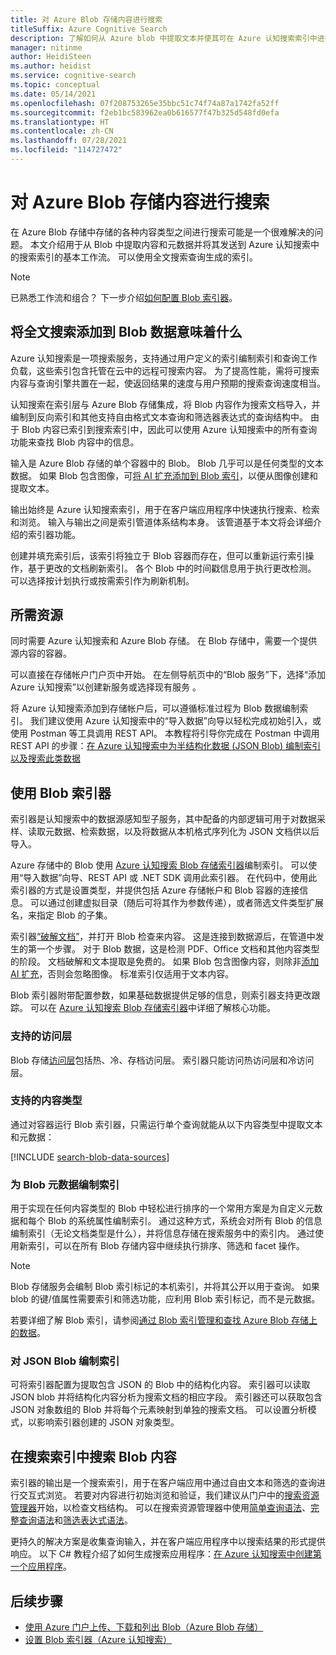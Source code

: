 ```yaml
---
title: 对 Azure Blob 存储内容进行搜索
titleSuffix: Azure Cognitive Search
description: 了解如何从 Azure blob 中提取文本并使其可在 Azure 认知搜索索引中进行全文搜索。
manager: nitinme
author: HeidiSteen
ms.author: heidist
ms.service: cognitive-search
ms.topic: conceptual
ms.date: 05/14/2021
ms.openlocfilehash: 07f208753265e35bbc51c74f74a87a1742fa52ff
ms.sourcegitcommit: f2eb1bc583962ea0b616577f47b325d548fd0efa
ms.translationtype: HT
ms.contentlocale: zh-CN
ms.lasthandoff: 07/28/2021
ms.locfileid: "114727472"
---
```

# <a name="search-over-azure-blob-storage-content"></a>对 Azure Blob 存储内容进行搜索

在 Azure Blob 存储中存储的各种内容类型之间进行搜索可能是一个很难解决的问题。 本文介绍用于从 Blob 中提取内容和元数据并将其发送到 Azure 认知搜索中的搜索索引的基本工作流。 可以使用全文搜索查询生成的索引。

> [!NOTE]
> 已熟悉工作流和组合？ 下一步介绍[如何配置 Blob 索引器](search-howto-indexing-azure-blob-storage.md)。

## <a name="what-it-means-to-add-full-text-search-to-blob-data"></a>将全文搜索添加到 Blob 数据意味着什么

Azure 认知搜索是一项搜索服务，支持通过用户定义的索引编制索引和查询工作负载，这些索引包含托管在云中的远程可搜索内容。 为了提高性能，需将可搜索内容与查询引擎共置在一起，使返回结果的速度与用户预期的搜索查询速度相当。

认知搜索在索引层与 Azure Blob 存储集成，将 Blob 内容作为搜索文档导入，并编制到反向索引和其他支持自由格式文本查询和筛选器表达式的查询结构中。 由于 Blob 内容已索引到搜索索引中，因此可以使用 Azure 认知搜索中的所有查询功能来查找 Blob 内容中的信息。

输入是 Azure Blob 存储的单个容器中的 Blob。 Blob 几乎可以是任何类型的文本数据。 如果 Blob 包含图像，可[将 AI 扩充添加到 Blob 索引](search-blob-ai-integration.md)，以便从图像创建和提取文本。

输出始终是 Azure 认知搜索索引，用于在客户端应用程序中快速执行搜索、检索和浏览。 输入与输出之间是索引管道体系结构本身。 该管道基于本文将会详细介绍的索引器功能。

创建并填充索引后，该索引将独立于 Blob 容器而存在，但可以重新运行索引操作，基于更改的文档刷新索引。 各个 Blob 中的时间戳信息用于执行更改检测。 可以选择按计划执行或按需索引作为刷新机制。

## <a name="required-resources"></a>所需资源

同时需要 Azure 认知搜索和 Azure Blob 存储。 在 Blob 存储中，需要一个提供源内容的容器。

可以直接在存储帐户门户页中开始。 在左侧导航页中的“Blob 服务”下，选择“添加 Azure 认知搜索”以创建新服务或选择现有服务 。 

将 Azure 认知搜索添加到存储帐户后，可以遵循标准过程为 Blob 数据编制索引。 我们建议使用 Azure 认知搜索中的“导入数据”向导以轻松完成初始引入，或使用 Postman 等工具调用 REST API。 本教程将引导你完成在 Postman 中调用 REST API 的步骤：[在 Azure 认知搜索中为半结构化数据 (JSON Blob) 编制索引以及搜索此类数据](search-semi-structured-data.md) 

## <a name="use-a-blob-indexer"></a>使用 Blob 索引器

索引器是认知搜索中的数据源感知型子服务，其中配备的内部逻辑可用于对数据采样、读取元数据、检索数据，以及将数据从本机格式序列化为 JSON 文档供以后导入。 

Azure 存储中的 Blob 使用 [Azure 认知搜索 Blob 存储索引器](search-howto-indexing-azure-blob-storage.md)编制索引。 可以使用“导入数据”向导、REST API 或 .NET SDK 调用此索引器。  在代码中，使用此索引器的方式是设置类型，并提供包括 Azure 存储帐户和 Blob 容器的连接信息。 可以通过创建虚拟目录（随后可将其作为参数传递），或者筛选文件类型扩展名，来指定 Blob 的子集。

索引器[“破解文档”](search-indexer-overview.md#document-cracking)，并打开 Blob 检查来内容。 这是连接到数据源后，在管道中发生的第一个步骤。 对于 Blob 数据，这是检测 PDF、Office 文档和其他内容类型的阶段。 文档破解和文本提取是免费的。 如果 Blob 包含图像内容，则除非[添加 AI 扩充](search-blob-ai-integration.md)，否则会忽略图像。 标准索引仅适用于文本内容。

Blob 索引器附带配置参数，如果基础数据提供足够的信息，则索引器支持更改跟踪。 可以在 [Azure 认知搜索 Blob 存储索引器](search-howto-indexing-azure-blob-storage.md)中详细了解核心功能。

### <a name="supported-access-tiers"></a>支持的访问层

Blob 存储[访问层](../storage/blobs/storage-blob-storage-tiers.md)包括热、冷、存档访问层。 索引器只能访问热访问层和冷访问层。 

### <a name="supported-content-types"></a>支持的内容类型

通过对容器运行 Blob 索引器，只需运行单个查询就能从以下内容类型中提取文本和元数据：

[!INCLUDE [search-blob-data-sources](../../includes/search-blob-data-sources.md)]

### <a name="indexing-blob-metadata"></a>为 Blob 元数据编制索引

用于实现在任何内容类型的 Blob 中轻松进行排序的一个常用方案是为自定义元数据和每个 Blob 的系统属性编制索引。 通过这种方式，系统会对所有 Blob 的信息编制索引（无论文档类型是什么），并将信息存储在搜索服务中的索引内。 通过使用新索引，可以在所有 Blob 存储内容中继续执行排序、筛选和 facet 操作。

> [!NOTE]
> Blob 存储服务会编制 Blob 索引标记的本机索引，并将其公开以用于查询。 如果 blob 的键/值属性需要索引和筛选功能，应利用 Blob 索引标记，而不是元数据。
>
> 若要详细了解 Blob 索引，请参阅[通过 Blob 索引管理和查找 Azure Blob 存储上的数据](../storage/blobs/storage-manage-find-blobs.md)。

### <a name="indexing-json-blobs"></a>对 JSON Blob 编制索引

可将索引器配置为提取包含 JSON 的 Blob 中的结构化内容。 索引器可以读取 JSON blob 并将结构化内容分析为搜索文档的相应字段。 索引器还可以获取包含 JSON 对象数组的 Blob 并将每个元素映射到单独的搜索文档。 可以设置分析模式，以影响索引器创建的 JSON 对象类型。

## <a name="search-blob-content-in-a-search-index"></a>在搜索索引中搜索 Blob 内容 

索引器的输出是一个搜索索引，用于在客户端应用中通过自由文本和筛选的查询进行交互式浏览。 若要对内容进行初始浏览和验证，我们建议从门户中的[搜索资源管理器](search-explorer.md)开始，以检查文档结构。 可以在搜索资源管理器中使用[简单查询语法](query-simple-syntax.md)、[完整查询语法](query-lucene-syntax.md)和[筛选表达式语法](query-odata-filter-orderby-syntax.md)。

更持久的解决方案是收集查询输入，并在客户端应用程序中以搜索结果的形式提供响应。 以下 C# 教程介绍了如何生成搜索应用程序：[在 Azure 认知搜索中创建第一个应用程序](tutorial-csharp-create-first-app.md)。

## <a name="next-steps"></a>后续步骤

+ [使用 Azure 门户上传、下载和列出 Blob（Azure Blob 存储）](../storage/blobs/storage-quickstart-blobs-portal.md)
+ [设置 Blob 索引器（Azure 认知搜索）](search-howto-indexing-azure-blob-storage.md)
